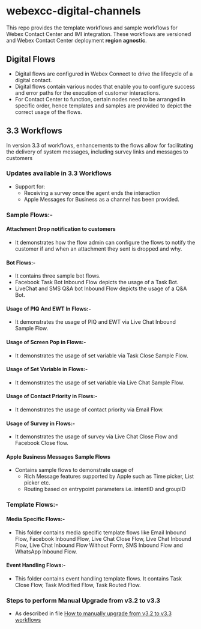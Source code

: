 # webexcc-digital-channels

This repo provides the template workflows and sample workflows for Webex Contact Center and IMI integration. These workflows 
are versioned and Webex Contact Center deployment **region agnostic**. 

## Digital Flows
- Digital flows are configured in Webex Connect to drive the lifecycle of a digital contact.
- Digital flows contain various nodes that enable you to configure success and error paths for the execution of customer interactions.
- For Contact Center to function, certain nodes need to be arranged in specific order, hence templates and samples are provided to depict the correct usage of the flows.

## 3.3 Workflows
In version 3.3 of workflows, enhancements to the flows allow for facilitating the delivery of system messages, including survey links and messages to customers

### Updates available in 3.3 Workflows
- Support for:
  - Receiving a survey once the agent ends the interaction
  - Apple Messages for Business as a channel has been provided.

### Sample Flows:-

#### Attachment Drop notification to customers
- It demonstrates how the flow admin can configure the flows to notify the customer if and when an attachment they sent is dropped and why.

#### Bot Flows:-
- It contains three sample bot flows.
- Facebook Task Bot Inbound Flow depicts the usage of a Task Bot.
- LiveChat and SMS Q&A bot Inbound Flow depicts the usage of a Q&A Bot.

#### Usage of PIQ And EWT In Flows:-
- It demonstrates the usage of PIQ and EWT via Live Chat Inbound Sample Flow.

#### Usage of Screen Pop in Flows:-
- It demonstrates the usage of set variable via Task Close Sample Flow.

#### Usage of Set Variable in Flows:-
- It demonstrates the usage of set variable via Live Chat Sample Flow.

#### Usage of Contact Priority in Flows:-
- It demonstrates the usage of contact priority via Email Flow.

#### Usage of Survey in Flows:-
- It demonstrates the usage of survey via Live Chat Close Flow and Facebook Close flow.

#### Apple Business Messages Sample Flows
- Contains sample flows to demonstrate usage of
  - Rich Message features supported by Apple such as Time picker, List picker etc.
  - Routing based on entrypoint parameters i.e. intentID and groupID

### Template Flows:-

#### Media Specific Flows:-
- This folder contains media specific template flows like Email Inbound Flow, Facebook Inbound Flow, Live Chat Close Flow, Live Chat Inbound Flow, Live Chat Inbound Flow Without Form, SMS Inbound Flow and WhatsApp Inbound Flow.

#### Event Handling Flows:-
- This folder contains event handling template flows. It contains Task Close Flow, Task Modified Flow, Task Routed Flow.

### Steps to perform Manual Upgrade from v3.2 to v3.3
- As described in file [How to manually upgrade from v3.2 to v3.3 workflows](How%20to%20manually%20upgrade%20from%20v3.2%20to%20v3.3%20workflows.md)


